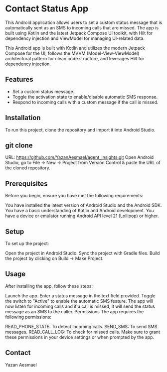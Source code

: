 # Contact Status App

This Android application allows users to set a custom status message that is automatically sent as an SMS to incoming calls that are missed. The app is built using Kotlin and the latest Jetpack Compose UI toolkit, with Hilt for dependency injection and ViewModel for managing UI-related data.


This Android app is built with Kotlin and utilizes the modern Jetpack Compose for the UI, follows the MVVM (Model-View-ViewModel) architectural pattern for clean code structure, and leverages Hilt for dependency injection.

## Features

- Set a custom status message.
- Toggle the activation state to enable/disable automatic SMS response.
- Respond to incoming calls with a custom message if the call is missed.

## Installation

To run this project, clone the repository and import it into Android Studio.

## git clone 
URL: https://github.com/YazanAesmael/agent_insights.git
Open Android Studio, go to File -> New -> Project from Version Control & paste the URL of the cloned repository.

## Prerequisites
Before you begin, ensure you have met the following requirements:

You have installed the latest version of Android Studio and the Android SDK.
You have a basic understanding of Kotlin and Android development.
You have a device or emulator running Android API level 21 (Lollipop) or higher.

## Setup
To set up the project:

Open the project in Android Studio.
Sync the project with Gradle files.
Build the project by clicking on Build -> Make Project.

## Usage
After installing the app, follow these steps:

Launch the app.
Enter a status message in the text field provided.
Toggle the switch to "Active" to enable the automatic SMS feature.
The app will now listen for incoming calls and if a call is missed, it will send the status message as an SMS to the caller.
Permissions
The app requires the following permissions:

READ_PHONE_STATE: To detect incoming calls.
SEND_SMS: To send SMS messages.
READ_CALL_LOG: To check for missed calls.
Make sure to grant these permissions in your device settings or when prompted by the app.

## Contact
Yazan Aesmael
